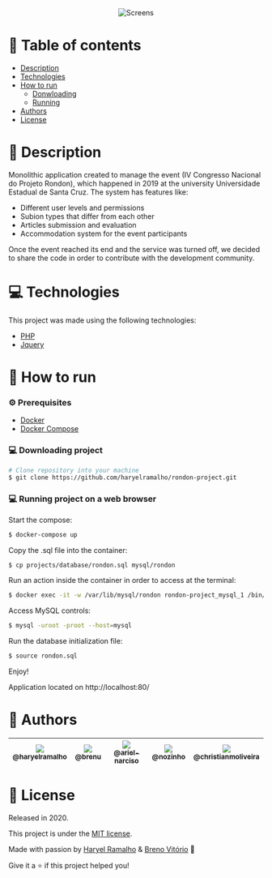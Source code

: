 <!--<div align="center">
  <img width="400px" src="https://github.com/haryelramalho/rondon-project/blob/master/projects/assets/images/logo_navbar.svg" alt"Rondon" title="Rondon" />
</div>

<!--<br/>-->

<div align="center">
  <img src="https://github.com/haryelramalho/rondon-project/blob/master/projects/assets/images/screens-rondon.png" alt"Screens Proffy" title="Screens" />
</div>


# :pushpin: Table of contents

- [Description](#pencil-description)
- [Technologies](#computer-technologies)
- [How to run](#construction_worker-how-to-run)
  - [Donwloading](#computer-downloading-project)
  - [Running](#computer-running-project-on-a-web-browser)
- [Authors](#handshake-authors)
- [License](#closed_book-license)

# :pencil: Description

<div>
    Monolithic application created to manage the event (IV Congresso Nacional do Projeto Rondon), which happened in 2019 at the university Universidade Estadual de Santa Cruz. The system has features like:

  - Different user levels and permissions
  - Subion types that differ from each other
  - Articles submission and evaluation
  - Accommodation system for the event participants

  Once the event reached its end and the service was turned off, we decided to share the code in order to contribute with the development community.
</div>

# :computer: Technologies

This project was made using the following technologies:

<ul>
  <li><a href="https://www.php.net/">PHP</a></li>
  <li><a href="https://jquery.com/">Jquery</a></li>
</ul>

# :construction_worker: How to run

### :gear: Prerequisites

<ul>
  <li><a href="https://docs.docker.com/get-docker/">Docker</a></li>
  <li><a href="https://docs.docker.com/compose/gettingstarted/">Docker Compose</a></li>
</ul>

### :computer: Downloading project 

```bash
# Clone repository into your machine
$ git clone https://github.com/haryelramalho/rondon-project.git
```

### 💻 Running project on a web browser

Start the compose:
```bash
$ docker-compose up
```
Copy the .sql file into the container:
```bash
$ cp projects/database/rondon.sql mysql/rondon
```
Run an action inside the container in order to access at the terminal:
```bash
$ docker exec -it -w /var/lib/mysql/rondon rondon-project_mysql_1 /bin/bash
```
Access MySQL controls:
```bash
$ mysql -uroot -proot --host=mysql
```
Run the database initialization file:
```bash
$ source rondon.sql
```
Enjoy!

Application located on http://localhost:80/

# :handshake: Authors

| [<img src="https://avatars2.githubusercontent.com/u/38708454?v=3&s=115"><br><sub>@haryelramalho</sub>](https://github.com/haryelramalho) | [<img src="https://avatars1.githubusercontent.com/u/31571238?v=3&s=115"><br><sub>@brenu</sub>](https://github.com/brenu) | [<img src="https://avatars1.githubusercontent.com/u/32274254?s=115&v=3"><br><sub>@ariel-narciso</sub>](https://github.com/ariel-narciso) | [<img src="https://avatars0.githubusercontent.com/u/43353102?s=115&v=3"><br><sub>@nozinho</sub>](https://github.com/nozinho) | [<img src="https://avatars0.githubusercontent.com/u/27397817?s=115&v=3"><br><sub>@christianmoliveira</sub>](https://github.com/christianmoliveira) |
|:-:|:-:|:-:|:-:|:-:|

# :closed_book: License

Released in 2020.

This project is under the [MIT license](https://github.com/haryelramalho/rondon-project/blob/master/LICENSE).

Made with passion by [Haryel Ramalho](https://github.com/haryelramalho) & [Breno Vitório](https://github.com/brenu) 🚀

Give it a ⭐️ if this project helped you!
